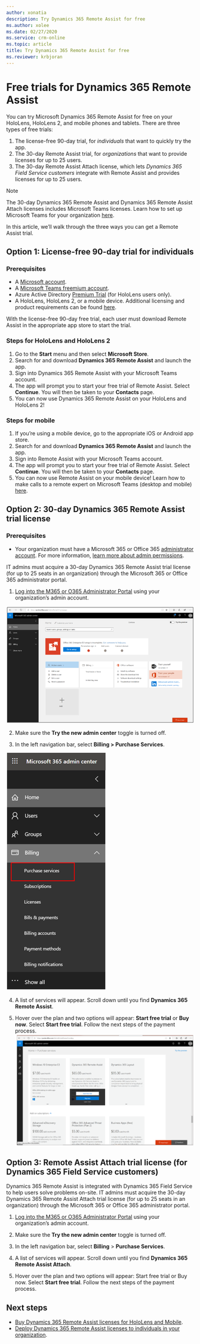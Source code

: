 ```yaml
---
author: xonatia
description: Try Dynamics 365 Remote Assist for free 
ms.author: xolee
ms.date: 02/27/2020
ms.service: crm-online
ms.topic: article
title: Try Dynamics 365 Remote Assist for free 
ms.reviewer: krbjoran
---
```


# Free trials for Dynamics 365 Remote Assist

You can try Microsoft Dynamics 365 Remote Assist for free on your HoloLens, HoloLens 2, and mobile phones and tablets. There are three types of free trials: 

1. The license-free 90-day trial, for *individuals* that want to quickly try the app. 
2. The 30-day Remote Assist trial, for *organizations* that want to provide licenses for up to 25 users. 
3. The 30-day Remote Assist Attach license, which lets *Dynamics 365 Field Service customers* integrate with Remote Assist and provides licenses for up to 25 users.

  > [!NOTE]
  > The 30-day Dynamics 365 Remote Assist and Dynamics 365 Remote Assist Attach licenses includes Microsoft Teams licenses. Learn how to set up Microsoft Teams for your organization [here](https://docs.microsoft.com/dynamics365/mixed-reality/remote-assist/use-microsoft-teams-with-remote-assist). 

In this article, we’ll walk through the three ways you can get a Remote Assist trial. 


## Option 1: License-free 90-day trial for individuals

### Prerequisites

   - A [Microsoft account](https://account.microsoft.com/account).
   - A [Microsoft Teams freemium account](https://products.office.com/microsoft-teams/free).
   - Azure Active Directory [Premium Trial](https://azure.microsoft.com/trial/get-started-active-directory/) (for HoloLens users only).
   - A HoloLens, HoloLens 2, or a mobile device. Additional licensing and product requirements can be found [here](https://docs.microsoft.com/dynamics365/mixed-reality/remote-assist/requirements).

With the license-free 90-day free trial, each user must download Remote Assist in the appropriate app store to start the trial. 

### Steps for HoloLens and HoloLens 2
1.	Go to the **Start** menu and then select **Microsoft Store**. 
2.	Search for and download **Dynamics 365 Remote Assist** and launch the app.
3.	Sign into Dynamics 365 Remote Assist with your Microsoft Teams account. 
4.	The app will prompt you to start your free trial of Remote Assist. Select **Continue**. You will then be taken to your **Contacts** page.  
5.	You can now use Dynamics 365 Remote Assist on your HoloLens and HoloLens 2!  

### Steps for mobile
1.	If you’re using a mobile device, go to the appropriate iOS or Android app store.
2.	Search for and download **Dynamics 365 Remote Assist** and launch the app.
3.	Sign into Remote Assist with your Microsoft Teams account. 
4.	The app will prompt you to start your free trial of Remote Assist. Select **Continue**. You will then be taken to your **Contacts** page.  
5.	You can now use Remote Assist on your mobile device! Learn how to make calls to a remote expert on Microsoft Teams (desktop and mobile) [here](mobile-app/making-calls-with-ar.md).

## Option 2: 30-day Dynamics 365 Remote Assist trial license

### Prerequisites

- Your organization must have a Microsoft 365 or Office 365 [administrator account](https://www.microsoft.com/microsoft-365/business/office-365-administration). For more information, [learn more about admin permissions](https://docs.microsoft.com/office365/admin/admin-overview/admin-overview?redirectSourcePath=%252farticle%252foffice-365-admin-overview-c7228a3e-061f-4575-b1ef-adf1d1669870&view=o365-worldwide). 

IT admins must acquire a 30-day Dynamics 365 Remote Assist trial license (for up to 25 seats in an organization) through the Microsoft 365 or Office 365 administrator portal. 

1.	[Log into the M365 or O365 Administrator Portal](https://www.microsoft.com/microsoft-365/business/office-365-administration) using your organization’s admin account.

![Screenshot of the admin portal](./media/buy_1.png "Admin portal")

2. Make sure the **Try the new admin center** toggle is turned off.


3.	In the left navigation bar, select **Billing > Purchase Services**. 

![Screenshot of the purchase services option in the menu.](./media/buy_3.png "Purchase services")

4.	A list of services will appear. Scroll down until you find **Dynamics 365 Remote Assist**.

5.	Hover over the plan and two options will appear: **Start free trial** or **Buy now**. Select **Start free trial**. Follow the next steps of the payment process. 
![Screenshot of the start free trial option](./media/buy_5.png "Start free trial")

## Option 3: Remote Assist Attach trial license (for Dynamics 365 Field Service customers)

Dynamics 365 Remote Assist is integrated with Dynamics 365 Field Service to help users solve problems on-site. IT admins must acquire the 30-day Dynamics 365 Remote Assist Attach trial license (for up to 25 seats in an organization) through the Microsoft 365 or Office 365 administrator portal. 

1.	[Log into the M365 or O365 Administrator Portal](https://www.microsoft.com/microsoft-365/business/office-365-administration) using your organization’s admin account.
 
2.	Make sure the **Try the new admin center** toggle is turned off.
  
3.	In the left navigation bar, select **Billing** > **Purchase Services**. 
 
4.	A list of services will appear. Scroll down until you find **Dynamics 365 Remote Assist Attach**.

5.	Hover over the plan and two options will appear: Start free trial or Buy now. Select **Start free trial**. Follow the next steps of the payment process. 

## Next steps
- [Buy Dynamics 365 Remote Assist licenses for HoloLens and Mobile](buy-remote-assist.md). 
- [Deploy Dynamics 365 Remote Assist licenses to individuals in your organization](deploy-remote-assist.md). 


